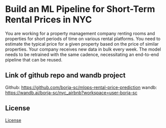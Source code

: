# Build an ML Pipeline for Short-Term Rental Prices in NYC
You are working for a property management company renting rooms and properties for short periods of 
time on various rental platforms. You need to estimate the typical price for a given property based 
on the price of similar properties. Your company receives new data in bulk every week. The model needs 
to be retrained with the same cadence, necessitating an end-to-end pipeline that can be reused.

## Link of github repo and wandb project
Github: https://github.com/borja-sc/mlops-rental-price-prediction
wandb: https://wandb.ai/borja-sc/nyc_airbnb?workspace=user-borja-sc



## License

[License](LICENSE.txt)
